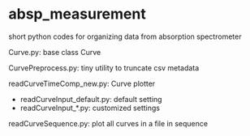 # absp_measurement
short python codes for organizing data from absorption spectrometer

Curve.py: base class Curve

CurvePreprocess.py: tiny utility to truncate csv metadata 

readCurveTimeComp_new.py: Curve plotter
+ readCurveInput_default.py: default setting   
+ readCurveInput_\*.py: customized settings

readCurveSequence.py: plot all curves in a file in sequence

